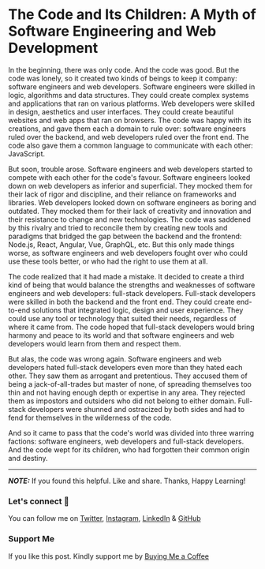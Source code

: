 # The Code and Its Children: A Myth of Software Engineering and Web Development

In the beginning, there was only code. And the code was good. But the code was lonely, so it created two kinds of beings to keep it company: software engineers and web developers. Software engineers were skilled in logic, algorithms and data structures. They could create complex systems and applications that ran on various platforms. Web developers were skilled in design, aesthetics and user interfaces. They could create beautiful websites and web apps that ran on browsers. The code was happy with its creations, and gave them each a domain to rule over: software engineers ruled over the backend, and web developers ruled over the front end. The code also gave them a common language to communicate with each other: JavaScript.

But soon, trouble arose. Software engineers and web developers started to compete with each other for the code's favour. Software engineers looked down on web developers as inferior and superficial. They mocked them for their lack of rigor and discipline, and their reliance on frameworks and libraries. Web developers looked down on software engineers as boring and outdated. They mocked them for their lack of creativity and innovation and their resistance to change and new technologies. The code was saddened by this rivalry and tried to reconcile them by creating new tools and paradigms that bridged the gap between the backend and the frontend: Node.js, React, Angular, Vue, GraphQL, etc. But this only made things worse, as software engineers and web developers fought over who could use these tools better, or who had the right to use them at all.

The code realized that it had made a mistake. It decided to create a third kind of being that would balance the strengths and weaknesses of software engineers and web developers: full-stack developers. Full-stack developers were skilled in both the backend and the front end. They could create end-to-end solutions that integrated logic, design and user experience. They could use any tool or technology that suited their needs, regardless of where it came from. The code hoped that full-stack developers would bring harmony and peace to its world and that software engineers and web developers would learn from them and respect them.

But alas, the code was wrong again. Software engineers and web developers hated full-stack developers even more than they hated each other. They saw them as arrogant and pretentious. They accused them of being a jack-of-all-trades but master of none, of spreading themselves too thin and not having enough depth or expertise in any area. They rejected them as impostors and outsiders who did not belong to either domain. Full-stack developers were shunned and ostracized by both sides and had to fend for themselves in the wilderness of the code.

And so it came to pass that the code's world was divided into three warring factions: software engineers, web developers and full-stack developers. And the code wept for its children, who had forgotten their common origin and destiny.

---

**_NOTE:_** If you found this helpful. Like and share. Thanks, Happy Learning!

### Let's connect 💜

You can follow me on [Twitter](https://twitter.com/MrDanishSaleem), [Instagram](https://www.instagram.com/mrdanishsaleem/), [LinkedIn](https://www.linkedin.com/in/mrdanishsaleem/) & [GitHub](https://github.com/mrdanishsaleem/)

### Support Me

If you like this post. Kindly support me by [Buying Me a Coffee](https://www.buymeacoffee.com/mrdanishsaleem)
